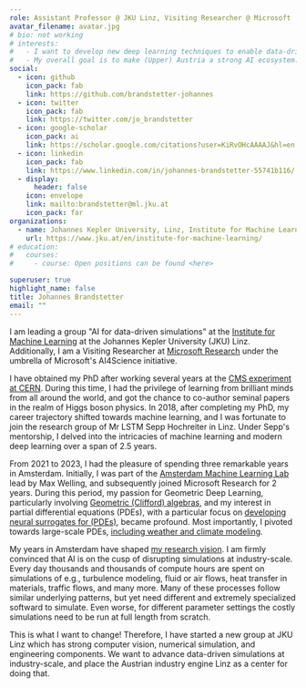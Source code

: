 ```yaml
---
role: Assistant Professor @ JKU Linz, Visiting Researcher @ Microsoft
avatar_filename: avatar.jpg
# bio: not working
# interests:
#   - I want to develop new deep learning techniques to enable data-driven simulations at scale.
#   - My overall goal is to make (Upper) Austria a strong AI ecosystem.
social:
  - icon: github
    icon_pack: fab
    link: https://github.com/brandstetter-johannes
  - icon: twitter
    icon_pack: fab
    link: https://twitter.com/jo_brandstetter
  - icon: google-scholar
    icon_pack: ai
    link: https://scholar.google.com/citations?user=KiRvOHcAAAAJ&hl=en
  - icon: linkedin
    icon_pack: fab
    link: https://www.linkedin.com/in/johannes-brandstetter-55741b116/
  - display:
      header: false
    icon: envelope
    link: mailto:brandstetter@ml.jku.at
    icon_pack: far
organizations:
  - name: Johannes Kepler University, Linz, Institute for Machine Learning
    url: https://www.jku.at/en/institute-for-machine-learning/
# education:
#   courses:
#     - course: Open positions can be found <here>

superuser: true
highlight_name: false
title: Johannes Brandstetter
email: ""
---
```

I am leading a group "AI for data-driven simulations" at the [Institute for Machine Learning](https://www.jku.at/en/institute-for-machine-learning/) at the Johannes Kepler University (JKU) Linz. Additionally, I am a Visiting Researcher at [Microsoft Research](https://www.microsoft.com/en-us/research/lab/microsoft-research-ai4science/) under the umbrella of Microsoft's AI4Science initiative. 

I have obtained my PhD after working several years at the [CMS experiment at CERN](https://cms.cern/). During this time, I had the privilege of learning from brilliant minds from all around the world, and got the chance to co-author seminal papers in the realm of Higgs boson physics. In 2018, after completing my PhD, my career trajectory shifted towards machine learning, and I was fortunate to join the research group of Mr LSTM Sepp Hochreiter in Linz. Under Sepp's mentorship, I delved into the intricacies of machine learning and modern deep learning over a span of 2.5 years. 

From 2021 to 2023, I had the pleasure of spending three remarkable years in Amsterdam. 
Initially, I was part of the [Amsterdam Machine Learning Lab](https://amlab.science.uva.nl/) lead by Max Welling, and subsequently joined Microsoft Research for 2 years. During this period, my passion for Geometric Deep Learning, particularly involving [Geometric (Clifford) algebras](https://microsoft.github.io/cliffordlayers/), and my interest in partial differential equations (PDEs), with a particular focus on [developing neural surrogates for (PDEs)](https://microsoft.github.io/pdearena/), became profound. Most importantly, I pivoted towards large-scale PDEs, [including weather and climate modeling](https://microsoft.github.io/ClimaX/).   

My years in Amsterdam have shaped [my research vision](https://brandstetter-johannes.github.io/research/data-driven-simulations/). I am firmly convinced that AI is on the cusp of disrupting simulations at industry-scale. Every day thousands and thousands of compute hours are spent on simulations of e.g., turbulence modeling, fluid or air flows, heat transfer in materials, traffic flows, and many more. Many of these processes follow similar underlying patterns, but yet need different and extremely specialized softward to simulate. Even worse, for different parameter settings the costly simulations need to be run at full length from scratch. 

This is what I want to change! Therefore, I have started a new group at JKU Linz which has strong computer vision, numerical simulation, and engineering components. We want to advance data-driven simulations at industry-scale, and place the Austrian industry engine Linz as a center for doing that.  